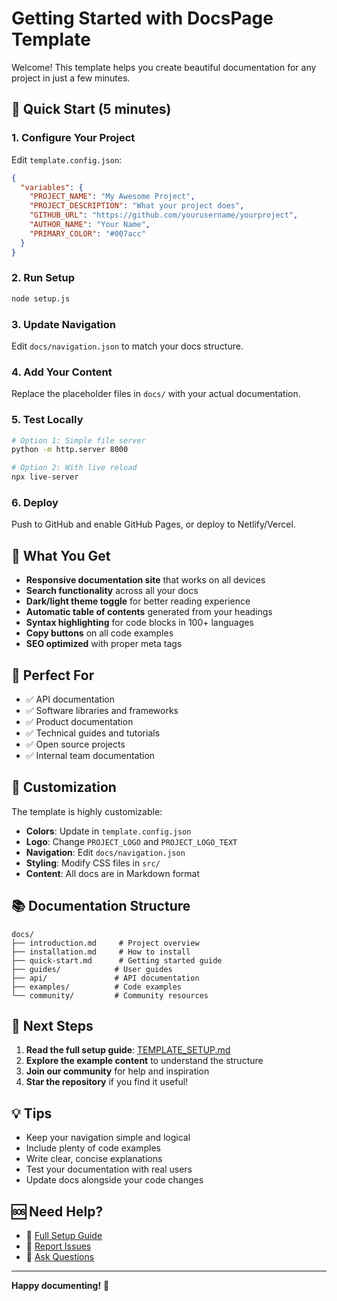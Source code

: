 # Getting Started with DocsPage Template

Welcome! This template helps you create beautiful documentation for any project in just a few minutes.

## 🚀 Quick Start (5 minutes)

### 1. Configure Your Project
Edit `template.config.json`:

```json
{
  "variables": {
    "PROJECT_NAME": "My Awesome Project",
    "PROJECT_DESCRIPTION": "What your project does",
    "GITHUB_URL": "https://github.com/yourusername/yourproject",
    "AUTHOR_NAME": "Your Name",
    "PRIMARY_COLOR": "#007acc"
  }
}
```

### 2. Run Setup
```bash
node setup.js
```

### 3. Update Navigation
Edit `docs/navigation.json` to match your docs structure.

### 4. Add Your Content
Replace the placeholder files in `docs/` with your actual documentation.

### 5. Test Locally
```bash
# Option 1: Simple file server
python -m http.server 8000

# Option 2: With live reload
npx live-server
```

### 6. Deploy
Push to GitHub and enable GitHub Pages, or deploy to Netlify/Vercel.

## 📁 What You Get

- **Responsive documentation site** that works on all devices
- **Search functionality** across all your docs
- **Dark/light theme toggle** for better reading experience
- **Automatic table of contents** generated from your headings
- **Syntax highlighting** for code blocks in 100+ languages
- **Copy buttons** on all code examples
- **SEO optimized** with proper meta tags

## 🎯 Perfect For

- ✅ API documentation
- ✅ Software libraries and frameworks
- ✅ Product documentation
- ✅ Technical guides and tutorials
- ✅ Open source projects
- ✅ Internal team documentation

## 🔧 Customization

The template is highly customizable:

- **Colors**: Update in `template.config.json`
- **Logo**: Change `PROJECT_LOGO` and `PROJECT_LOGO_TEXT`
- **Navigation**: Edit `docs/navigation.json`
- **Styling**: Modify CSS files in `src/`
- **Content**: All docs are in Markdown format

## 📚 Documentation Structure

```
docs/
├── introduction.md     # Project overview
├── installation.md     # How to install
├── quick-start.md      # Getting started guide
├── guides/            # User guides
├── api/               # API documentation
├── examples/          # Code examples
└── community/         # Community resources
```

## 🎉 Next Steps

1. **Read the full setup guide**: [TEMPLATE_SETUP.md](TEMPLATE_SETUP.md)
2. **Explore the example content** to understand the structure
3. **Join our community** for help and inspiration
4. **Star the repository** if you find it useful!

## 💡 Tips

- Keep your navigation simple and logical
- Include plenty of code examples
- Write clear, concise explanations
- Test your documentation with real users
- Update docs alongside your code changes

## 🆘 Need Help?

- 📖 [Full Setup Guide](TEMPLATE_SETUP.md)
- 🐛 [Report Issues](https://github.com/docspage/template/issues)
- 💬 [Ask Questions](https://github.com/docspage/template/discussions)

---

**Happy documenting!** 🎉